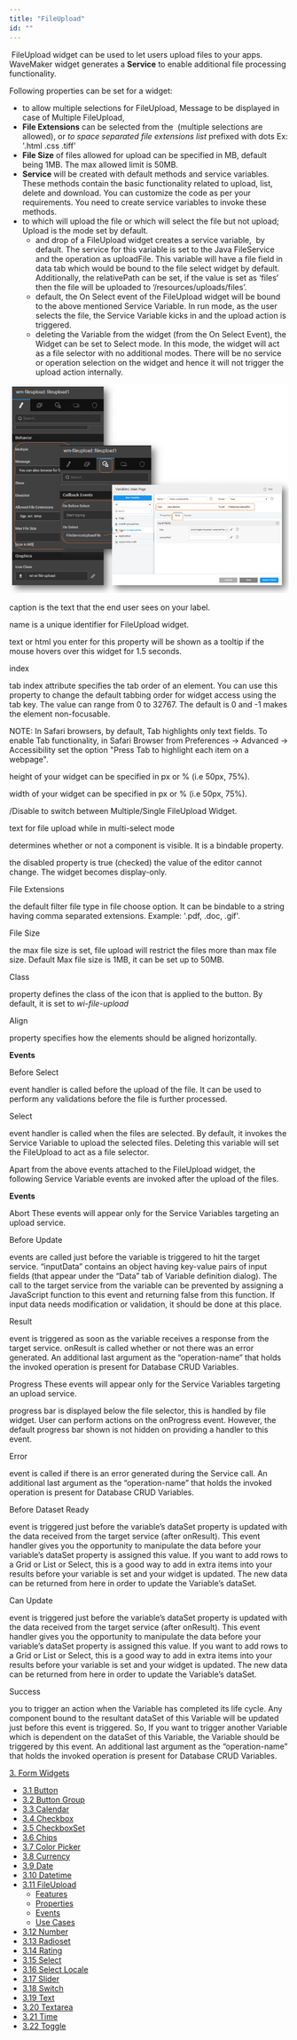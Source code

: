 ```yaml
---
title: "FileUpload"
id: ""
---
```


 FileUpload widget can be used to let users upload files to your apps. WaveMaker widget generates a **Service** to enable additional file processing functionality.

Following properties can be set for a widget:

- to allow multiple selections for FileUpload, Message to be displayed in case of Multiple FileUpload,
- **File Extensions** can be selected from the  (multiple selections are allowed), or _to space separated file extensions list_ prefixed with dots Ex: '.html .css .tiff'
- **File Size** of files allowed for upload can be specified in MB, default being 1MB. The max allowed limit is 50MB.
- **Service** will be created with default methods and service variables. These methods contain the basic functionality related to upload, list, delete and download. You can customize the code as per your requirements. You need to create service variables to invoke these methods.
- to which will upload the file or which will select the file but not upload; Upload is the mode set by default.
    - and drop of a FileUpload widget creates a service variable,  by default. The service for this variable is set to the Java FileService and the operation as uploadFile. This variable will have a file field in data tab which would be bound to the file select widget by default. Additionally, the relativePath can be set, if the value is set as ‘files’ then the file will be uploaded to ‘/resources/uploads/files’.
    - default, the On Select event of the FileUpload widget will be bound to the above mentioned Service Variable. In run mode, as the user selects the file, the Service Variable kicks in and the upload action is triggered.
    - deleting the Variable from the widget (from the On Select Event), the Widget can be set to Select mode. In this mode, the widget will act as a file selector with no additional modes. There will be no service or operation selection on the widget and hence it will not trigger the upload action internally.

[![](../assets/fu_feats.png)](../assets/fu_feats.png)

caption is the text that the end user sees on your label.

name is a unique identifier for FileUpload widget.

text or html you enter for this property will be shown as a tooltip if the mouse hovers over this widget for 1.5 seconds.

index

tab index attribute specifies the tab order of an element. You can use this property to change the default tabbing order for widget access using the tab key. The value can range from 0 to 32767. The default is 0 and -1 makes the element non-focusable.

NOTE: In Safari browsers, by default, Tab highlights only text fields. To enable Tab functionality, in Safari Browser from Preferences -> Advanced -> Accessibility set the option "Press Tab to highlight each item on a webpage".

height of your widget can be specified in px or % (i.e 50px, 75%).

width of your widget can be specified in px or % (i.e 50px, 75%).

/Disable to switch between Multiple/Single FileUpload Widget.

text for file upload while in multi-select mode

determines whether or not a component is visible. It is a bindable property.

the disabled property is true (checked) the value of the editor cannot change. The widget becomes display-only.

File Extensions

the default filter file type in file choose option. It can be bindable to a string having comma separated extensions. Example: '.pdf, .doc, .gif'.

File Size

the max file size is set, file upload will restrict the files more than max file size. Default Max file size is 1MB, it can be set up to 50MB.

Class

property defines the class of the icon that is applied to the button. By default, it is set to _wi-file-upload_

Align

property specifies how the elements should be aligned horizontally.

**Events**

Before Select

event handler is called before the upload of the file. It can be used to perform any validations before the file is further processed.

Select

event handler is called when the files are selected. By default, it invokes the Service Variable to upload the selected files. Deleting this variable will set the FileUpload to act as a file selector.

Apart from the above events attached to the FileUpload widget, the following Service Variable events are invoked after the upload of the files.

**Events**

Abort These events will appear only for the Service Variables targeting an upload service.

Before Update

events are called just before the variable is triggered to hit the target service. “inputData” contains an object having key-value pairs of input fields (that appear under the “Data” tab of Variable definition dialog). The call to the target service from the variable can be prevented by assigning a JavaScript function to this event and returning false from this function. If input data needs modification or validation, it should be done at this place.

Result

event is triggered as soon as the variable receives a response from the target service. onResult is called whether or not there was an error generated. An additional last argument as the “operation-name” that holds the invoked operation is present for Database CRUD Variables.

Progress These events will appear only for the Service Variables targeting an upload service.

progress bar is displayed below the file selector, this is handled by file widget. User can perform actions on the onProgress event. However, the default progress bar shown is not hidden on providing a handler to this event.

Error

event is called if there is an error generated during the Service call. An additional last argument as the “operation-name” that holds the invoked operation is present for Database CRUD Variables.

Before Dataset Ready

event is triggered just before the variable’s dataSet property is updated with the data received from the target service (after onResult). This event handler gives you the opportunity to manipulate the data before your variable’s dataSet property is assigned this value. If you want to add rows to a Grid or List or Select, this is a good way to add in extra items into your results before your variable is set and your widget is updated. The new data can be returned from here in order to update the Variable’s dataSet.

Can Update

event is triggered just before the variable’s dataSet property is updated with the data received from the target service (after onResult). This event handler gives you the opportunity to manipulate the data before your variable’s dataSet property is assigned this value. If you want to add rows to a Grid or List or Select, this is a good way to add in extra items into your results before your variable is set and your widget is updated. The new data can be returned from here in order to update the Variable’s dataSet.

Success

you to trigger an action when the Variable has completed its life cycle. Any component bound to the resultant dataSet of this Variable will be updated just before this event is triggered. So, If you want to trigger another Variable which is dependent on the dataSet of this Variable, the Variable should be triggered by this event. An additional last argument as the “operation-name” that holds the invoked operation is present for Database CRUD Variables.

[3\. Form Widgets](/learn/app-development/widgets/widget-library/#form)

- [3.1 Button](/learn/app-development/widgets/form/button/)
- [3.2 Button Group](/learn/app-development/widgets/form/button-group/)
- [3.3 Calendar](/learn/app-development/widgets/form/calendar/)
- [3.4 Checkbox](/learn/app-development/widgets/form/checkbox/)
- [3.5 CheckboxSet](/learn/app-development/widgets/form/checkboxset/)
- [3.6 Chips](/learn/app-development/widgets/form-widgets/chips/)
- [3.7 Color Picker](/learn/app-development/widgets/form/color-picker/)
- [3.8 Currency](/learn/app-development/widgets/form/currency/)
- [3.9 Date](/learn/app-development/widgets/form-widgets/date-time-datetime/)
- [3.10 Datetime](/learn/app-development/widgets/form-widgets/date-time-datetime/)
- [3.11 FileUpload](#)
    - [Features](#features)
    - [Properties](#properties)
    - [Events](#events)
    - [Use Cases](/learn/app-development/widgets/form-widgets/fileupload-use-cases/)
- [3.12 Number](/learn/app-development/widgets/form-widgets/number/)
- [3.13 Radioset](/learn/app-development/widgets/form/radioset/)
- [3.14 Rating](/learn/app-development/widgets/form/rating/)
- [3.15 Select](/learn/app-development/widgets/form/select/)
- [3.16 Select Locale](/learn/app-development/widgets/form/select-locale/)
- [3.17 Slider](/learn/app-development/widgets/form/slider/)
- [3.18 Switch](/learn/app-development/widgets/form/switch/)
- [3.19 Text](/learn/app-development/widgets/form/text/)
- [3.20 Textarea](/learn/app-development/widgets/form/textarea/)
- [3.21 Time](/learn/app-development/widgets/form-widgets/date-time-datetime/)
- [3.22 Toggle](/learn/app-development/widgets/form/toggle/)
